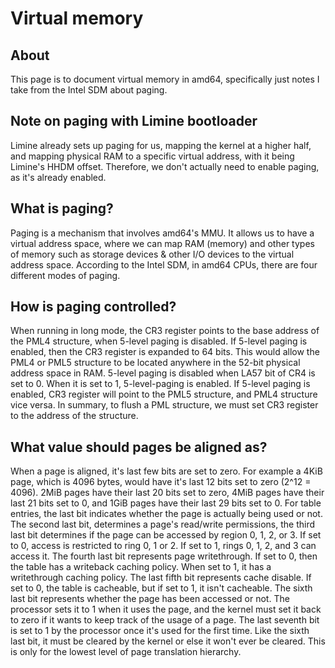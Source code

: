 # Virtual memory
## About
This page is to document virtual memory in amd64, specifically just notes I take from the Intel SDM about paging.
## Note on paging with Limine bootloader
Limine already sets up paging for us, mapping the kernel at a higher half, and mapping physical RAM to a specific virtual address, with it being Limine's HHDM offset. Therefore, we don't actually need to enable paging, as it's already enabled.
## What is paging?
Paging is a mechanism that involves amd64's MMU. It allows us to have a virtual address space, where we can map RAM (memory) and other types of memory such as storage devices & other I/O devices to the virtual address space.
According to the Intel SDM, in amd64 CPUs, there are four different modes of paging.
## How is paging controlled?
When running in long mode, the CR3 register points to the base address of the PML4 structure, when 5-level paging is disabled. If 5-level paging is enabled, then the CR3 register is expanded to 64 bits. This would allow the PML4 or PML5 structure to be located anywhere in the 52-bit physical address space in RAM.
5-level paging is disabled when LA57 bit of CR4 is set to 0. When it is set to 1, 5-level-paging is enabled. If 5-level paging is enabled, CR3 register will point to the PML5 structure, and PML4 structure vice versa.
In summary, to flush a PML structure, we must set CR3 register to the address of the structure.
## What value should pages be aligned as?
When a page is aligned, it's last few bits are set to zero. For example a 4KiB page, which is 4096 bytes, would have it's last 12 bits set to zero (2^12 = 4096). 2MiB pages have their last 20 bits set to zero, 4MiB pages have their last 21 bits set to 0, and 1GiB pages have their last 29 bits set to 0.
For table entries, the last bit indicates whether the page is actually being used or not. The second last bit, determines a page's read/write permissions, the third last bit determines if the page can be accessed by region 0, 1, 2, or 3. If set to 0, access is restricted to ring 0, 1 or 2. If set to 1, rings 0, 1, 2, and 3 can access it. The fourth last bit represents page writethrough. If set to 0, then the table has a writeback caching policy. When set to 1, it has a writethrough caching policy. The last fifth bit represents cache disable. If set to 0, the table is cacheable, but if set to 1, it isn't cacheable. The sixth last bit represents whether the page has been accessed or not. The processor sets it to 1 when it uses the page, and the kernel must set it back to zero if it wants to keep track of the usage of a page. The last seventh bit is set to 1 by the processor once it's used for the first time. Like the sixth last bit, it must be cleared by the kernel or else it won't ever be cleared. This is only for the lowest level of page translation hierarchy.